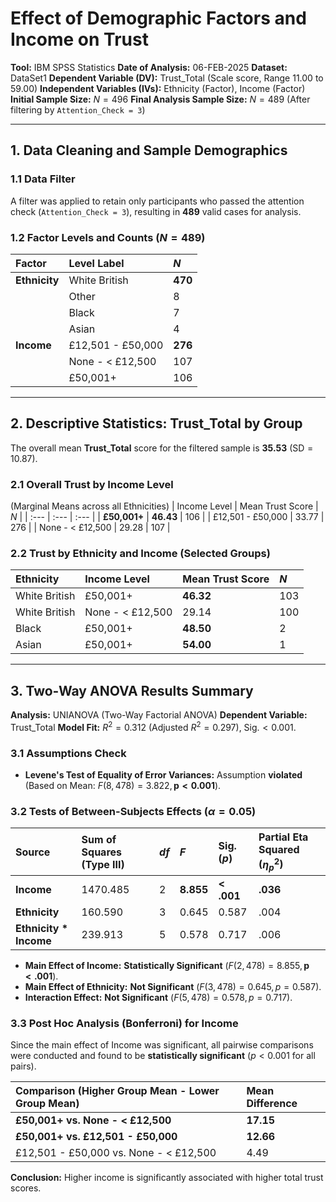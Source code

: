 # Effect of Demographic Factors and Income on Trust

**Tool:** IBM SPSS Statistics
**Date of Analysis:** 06-FEB-2025
**Dataset:** DataSet1
**Dependent Variable (DV):** Trust_Total (Scale score, Range 11.00 to 59.00)
**Independent Variables (IVs):** Ethnicity (Factor), Income (Factor)
**Initial Sample Size:** $N = 496$
**Final Analysis Sample Size:** $N = 489$ (After filtering by `Attention_Check = 3`)

---

## 1. Data Cleaning and Sample Demographics

### 1.1 Data Filter
A filter was applied to retain only participants who passed the attention check (`Attention_Check = 3`), resulting in **489** valid cases for analysis.

### 1.2 Factor Levels and Counts ($N=489$)
| Factor | Level Label | $N$ |
| :--- | :--- | :--- |
| **Ethnicity** | White British | **470** |
| | Other | 8 |
| | Black | 7 |
| | Asian | 4 |
| **Income** | £12,501 - £50,000 | **276** |
| | None - < £12,500 | 107 |
| | £50,001+ | 106 |

---

## 2. Descriptive Statistics: Trust_Total by Group

The overall mean **Trust\_Total** score for the filtered sample is **35.53** ($\text{SD}=10.87$).

### 2.1 Overall Trust by Income Level
(Marginal Means across all Ethnicities)
| Income Level | Mean Trust Score | $N$ |
| :--- | :--- | :--- |
| **£50,001+** | **46.43** | 106 |
| £12,501 - £50,000 | 33.77 | 276 |
| None - < £12,500 | 29.28 | 107 |

### 2.2 Trust by Ethnicity and Income (Selected Groups)
| Ethnicity | Income Level | Mean Trust Score | $N$ |
| :--- | :--- | :--- | :--- |
| White British | £50,001+ | **46.32** | 103 |
| White British | None - < £12,500 | 29.14 | 100 |
| Black | £50,001+ | **48.50** | 2 |
| Asian | £50,001+ | **54.00** | 1 |

---

## 3. Two-Way ANOVA Results Summary

**Analysis:** UNIANOVA (Two-Way Factorial ANOVA)
**Dependent Variable:** Trust_Total
**Model Fit:** $R^2 = 0.312$ (Adjusted $R^2 = 0.297$), $\text{Sig.} < 0.001$.

### 3.1 Assumptions Check
* **Levene's Test of Equality of Error Variances:** Assumption **violated** (Based on Mean: $F(8, 478) = 3.822, \boldsymbol{p < 0.001}$).

### 3.2 Tests of Between-Subjects Effects ($\alpha=0.05$)
| Source | Sum of Squares (Type III) | $df$ | $F$ | Sig. ($p$) | Partial Eta Squared ($\eta_p^2$) |
| :--- | :--- | :--- | :--- | :--- | :--- |
| **Income** | 1470.485 | 2 | **8.855** | **< .001** | **.036** |
| **Ethnicity** | 160.590 | 3 | 0.645 | 0.587 | .004 |
| **Ethnicity * Income** | 239.913 | 5 | 0.578 | 0.717 | .006 |

* **Main Effect of Income:** **Statistically Significant** ($F(2, 478) = 8.855, \boldsymbol{p < .001}$).
* **Main Effect of Ethnicity:** **Not Significant** ($F(3, 478) = 0.645, p = 0.587$).
* **Interaction Effect:** **Not Significant** ($F(5, 478) = 0.578, p = 0.717$).

### 3.3 Post Hoc Analysis (Bonferroni) for Income
Since the main effect of Income was significant, all pairwise comparisons were conducted and found to be **statistically significant** ($p < 0.001$ for all pairs).

| Comparison (Higher Group Mean - Lower Group Mean) | Mean Difference |
| :--- | :--- |
| **£50,001+ vs. None - < £12,500** | **17.15** |
| **£50,001+ vs. £12,501 - £50,000** | **12.66** |
| £12,501 - £50,000 vs. None - < £12,500 | 4.49 |

**Conclusion:** Higher income is significantly associated with higher total trust scores.